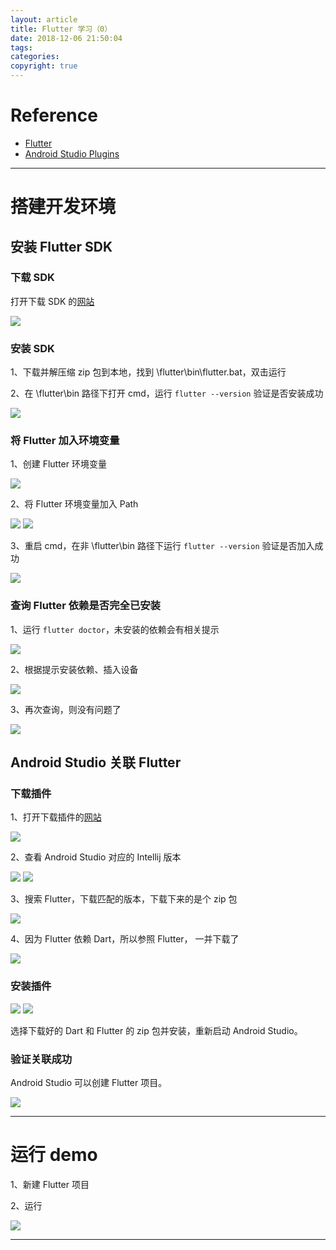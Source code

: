```yaml
---
layout: article
title: Flutter 学习（0）
date: 2018-12-06 21:50:04
tags:
categories: 
copyright: true
---
```


# **Reference**

* [Flutter](https://flutter.io/ "https://flutter.io/")
* [Android Studio Plugins](https://plugins.jetbrains.com/androidstudio "https://plugins.jetbrains.com/androidstudio")

---

# **搭建开发环境**

## **安装 Flutter SDK**

### **下载 SDK**

打开下载 SDK 的[网站](https://flutter.io/docs/get-started/install/windows "https://flutter.io/docs/get-started/install/windows")

![](leanote://file/getImage?fileId=5c08992fab64414bdf001830)

### **安装 SDK**

1、下载并解压缩 zip 包到本地，找到 \flutter\bin\flutter.bat，双击运行

2、在 \flutter\bin 路径下打开 cmd，运行 `flutter --version` 验证是否安装成功

![](leanote://file/getImage?fileId=5c08b8c5ab64417973000338)

### **将 Flutter 加入环境变量**

1、创建 Flutter 环境变量

![](leanote://file/getImage?fileId=5c08bafeab644179730003b2)

2、将 Flutter 环境变量加入 Path

![](leanote://file/getImage?fileId=5c08bafdab644179730003b1)
![](leanote://file/getImage?fileId=5c08ba5cab64417785000382)

3、重启 cmd，在非 \flutter\bin 路径下运行 `flutter --version` 验证是否加入成功

![](leanote://file/getImage?fileId=5c08bbd0ab644179730003d3)

### **查询 Flutter 依赖是否完全已安装**

1、运行 `flutter doctor`，未安装的依赖会有相关提示

![](leanote://file/getImage?fileId=5c08bd2aab64417973000417)

2、根据提示安装依赖、插入设备

![](leanote://file/getImage?fileId=5c08bdc6ab64417973000438)

3、再次查询，则没有问题了

![](leanote://file/getImage?fileId=5c08be3dab64417973000450)

## **Android Studio 关联 Flutter**

### **下载插件**

1、打开下载插件的[网站](https://plugins.jetbrains.com/androidstudio "https://plugins.jetbrains.com/androidstudio")

![](leanote://file/getImage?fileId=5c08941aab644149ed001752)

2、查看 Android Studio 对应的 Intellij 版本

![](leanote://file/getImage?fileId=5c08946bab64414bdf001736)
![](leanote://file/getImage?fileId=5c08946bab64414bdf001735)

3、搜索 Flutter，下载匹配的版本，下载下来的是个 zip 包

![](leanote://file/getImage?fileId=5c08952eab64414bdf001754)

4、因为 Flutter 依赖 Dart，所以参照 Flutter， 一并下载了

![](leanote://file/getImage?fileId=5c0895f7ab64414bdf00177f)

### **安装插件**

![](leanote://file/getImage?fileId=5c0891cdab644149ed0016cb)
![](leanote://file/getImage?fileId=5c0896bdab644149ed0017db)

选择下载好的 Dart 和 Flutter 的 zip 包并安装，重新启动 Android Studio。

### **验证关联成功**

Android Studio 可以创建 Flutter 项目。

![](leanote://file/getImage?fileId=5c08bf3cab64417785000479)

---

# **运行 demo**

1、新建 Flutter 项目

2、运行

![](leanote://file/getImage?fileId=5c08e07eab64417785000b38)

---